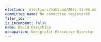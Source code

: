 ```yaml
---
election: _elections/oakland/2022-11-08.md
committee_name: No committee registered
filer_id: ''
is_incumbent: false
name: David Kakishiba
occupation: Non-profit Executive Director
---
```

